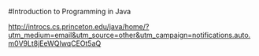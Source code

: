 #Introduction to Programming in Java 


http://introcs.cs.princeton.edu/java/home/?utm_medium=email&utm_source=other&utm_campaign=notifications.auto.m0V9Lt8jEeWQIwqCEOt5aQ


